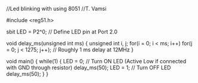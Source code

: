 //Led blinking with using 8051
//T. Vamsi

#include <reg51.h>  

sbit LED = P2^0;    // Define LED pin at Port 2.0

void delay_ms(unsigned int ms) {
    unsigned int i, j;
    for(i = 0; i < ms; i++)
        for(j = 0; j < 1275; j++);  // Roughly 1 ms delay at 12MHz
}

void main() {
    while(1) {
        LED = 0;      // Turn ON LED (Active Low if connected with GND through resistor)
        delay_ms(50);
        LED = 1;      // Turn OFF LED
        delay_ms(50);
    }
}
